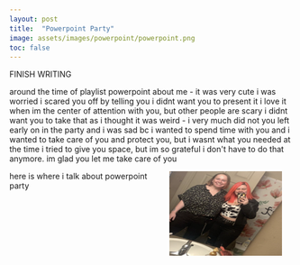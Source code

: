 ```yaml
---
layout: post
title:  "Powerpoint Party"
image: assets/images/powerpoint/powerpoint.png
toc: false
---
```

FINISH WRITING

around the time of playlist
powerpoint about me - it was very cute
i was worried i scared you off by telling you i didnt want you to present it
i love it when im the center of attention with you, but other people are scary
i didnt want you to take that as i thought it was weird - i very much did not
you left early on in the party and i was sad bc i wanted to spend time with you and i wanted to take care of you and protect you, but i wasnt what you needed at the time
i tried to give you space, but im so grateful i don't have to do that anymore. im glad you let me take care of you

<p><img src="/assets/images/powerpoint/powerpoint.png" alt="Alternative Text" width="200" height="150" align="right" hspace="20" vspace="0"> here is where i talk about powerpoint party </p>